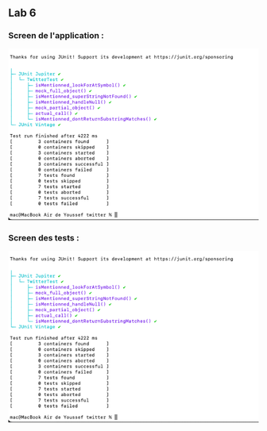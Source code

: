 ## Lab 6

### Screen de l'application :

![alt text](https://github.com/Youssef2430/seg3503_playground/blob/main/Lab5/screenshots/Twitter.png?raw=true)


### Screen des tests :

![alt text](https://github.com/Youssef2430/seg3503_playground/blob/main/Lab5/screenshots/Twitter.png?raw=true)
